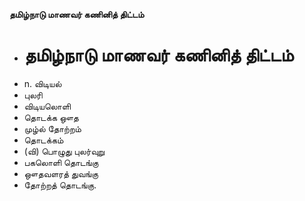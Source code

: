 **தமிழ்நாடு மாணவர் கணினித் திட்டம்**
- # தமிழ்நாடு மாணவர் கணினித் திட்டம்
- n. விடியல்
- புலரி
- விடியலொளி
- தொடக்க ஔத
- முழ்ல் தோற்றம்
- தொடக்கம்
- (வி) பொழுது புலர்வுறு
- பகலொளி தொடங்கு
- ஔதவளரத் துவங்கு
- தோற்றத் தொடங்கு.

